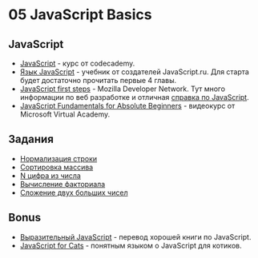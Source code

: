 # 05 JavaScript Basics

## JavaScript
- [JavaScript](https://www.codecademy.com/learn/javascript) - курс от codecademy.
- [Язык JavaScript](https://learn.javascript.ru/js) - учебник от создателей JavaScript.ru. Для старта будет достаточно прочитать первые 4 главы.
- [JavaScript first steps](https://developer.mozilla.org/en-US/docs/Learn/JavaScript/First_steps) - Mozilla Developer Network. Тут много информации по веб разработке и отличная [справка по JavaScript](https://developer.mozilla.org/en-US/docs/Web/JavaScript/Reference).
- [JavaScript Fundamentals for Absolute Beginners](https://mva.microsoft.com/en-us/training-courses/javascript-fundamentals-for-absolute-beginners-14194) - видеокурс от Microsoft Virtual Academy.

## Задания
- [Нормализация строки](exercises/01/README.md)
- [Сортировка массива](exercises/02/README.md)
- [N цифра из числа](exercises/03/README.md)
- [Вычисление факториала](exercises/04/README.md)
- [Сложение двух больших чисел](exercises/01/README.md)

## Bonus
- [Выразительный JavaScript](https://karmazzin.gitbooks.io/eloquentjavascript_ru/content/) - перевод хорошей книги по JavaScript.
- [JavaScript for Cats](http://jsforcats.com/) - понятным языком о JavaScript для котиков.
